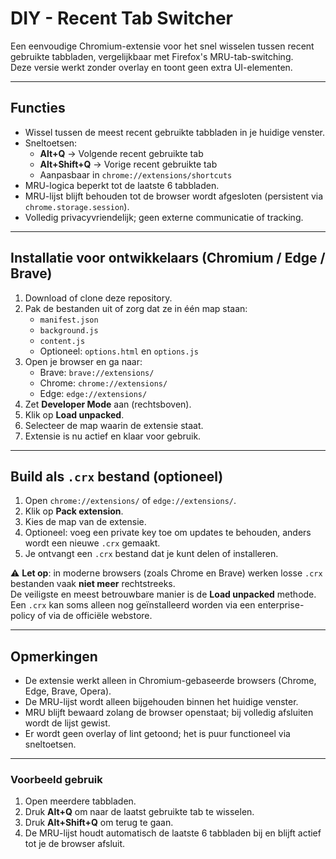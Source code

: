 # DIY - Recent Tab Switcher

Een eenvoudige Chromium-extensie voor het snel wisselen tussen recent gebruikte tabbladen, vergelijkbaar met Firefox's MRU-tab-switching.  
Deze versie werkt zonder overlay en toont geen extra UI-elementen.

---

## Functies

- Wissel tussen de meest recent gebruikte tabbladen in je huidige venster.
- Sneltoetsen:
  - **Alt+Q** → Volgende recent gebruikte tab
  - **Alt+Shift+Q** → Vorige recent gebruikte tab
  - Aanpasbaar in `chrome://extensions/shortcuts`
- MRU-logica beperkt tot de laatste 6 tabbladen.
- MRU-lijst blijft behouden tot de browser wordt afgesloten (persistent via `chrome.storage.session`).
- Volledig privacyvriendelijk; geen externe communicatie of tracking.

---

## Installatie voor ontwikkelaars (Chromium / Edge / Brave)

1. Download of clone deze repository.
2. Pak de bestanden uit of zorg dat ze in één map staan:
   - `manifest.json`
   - `background.js`
   - `content.js`
   - Optioneel: `options.html` en `options.js`
3. Open je browser en ga naar:
   - Brave: `brave://extensions/`
   - Chrome: `chrome://extensions/`
   - Edge: `edge://extensions/`
4. Zet **Developer Mode** aan (rechtsboven).
5. Klik op **Load unpacked**.
6. Selecteer de map waarin de extensie staat.
7. Extensie is nu actief en klaar voor gebruik.

---

## Build als `.crx` bestand (optioneel)

1. Open `chrome://extensions/` of `edge://extensions/`.
2. Klik op **Pack extension**.
3. Kies de map van de extensie.
4. Optioneel: voeg een private key toe om updates te behouden, anders wordt een nieuwe `.crx` gemaakt.
5. Je ontvangt een `.crx` bestand dat je kunt delen of installeren.

⚠️ **Let op**: in moderne browsers (zoals Chrome en Brave) werken losse `.crx` bestanden vaak **niet meer** rechtstreeks.  
De veiligste en meest betrouwbare manier is de **Load unpacked** methode.  
Een `.crx` kan soms alleen nog geïnstalleerd worden via een enterprise-policy of via de officiële webstore.

---

## Opmerkingen

- De extensie werkt alleen in Chromium-gebaseerde browsers (Chrome, Edge, Brave, Opera).
- De MRU-lijst wordt alleen bijgehouden binnen het huidige venster.
- MRU blijft bewaard zolang de browser openstaat; bij volledig afsluiten wordt de lijst gewist.
- Er wordt geen overlay of lint getoond; het is puur functioneel via sneltoetsen.

---

### Voorbeeld gebruik

1. Open meerdere tabbladen.
2. Druk **Alt+Q** om naar de laatst gebruikte tab te wisselen.
3. Druk **Alt+Shift+Q** om terug te gaan.
4. De MRU-lijst houdt automatisch de laatste 6 tabbladen bij en blijft actief tot je de browser afsluit.
